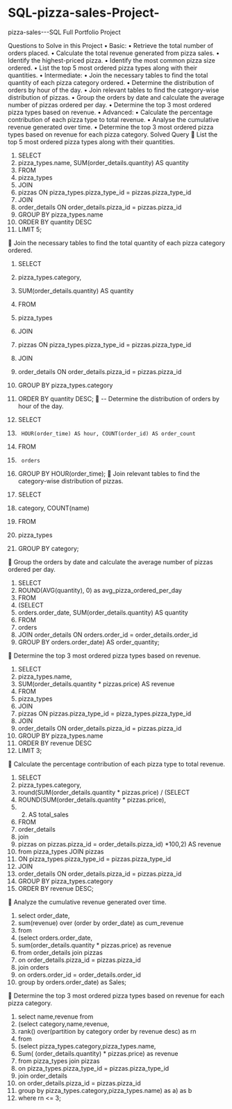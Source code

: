 # SQL-pizza-sales-Project-
pizza-sales---SQL Full Portfolio Project 

Questions to Solve in this Project
•	Basic:
•	Retrieve the total number of orders placed.
•	Calculate the total revenue generated from pizza sales.
•	Identify the highest-priced pizza.
•	Identify the most common pizza size ordered.
•	List the top 5 most ordered pizza types along with their quantities.
•	Intermediate:
•	Join the necessary tables to find the total quantity of each pizza category ordered.
•	Determine the distribution of orders by hour of the day.
•	Join relevant tables to find the category-wise distribution of pizzas.
•	Group the orders by date and calculate the average number of pizzas ordered per day.
•	Determine the top 3 most ordered pizza types based on revenue.
•	Advanced:
•	Calculate the percentage contribution of each pizza type to total revenue.
•	Analyse the cumulative revenue generated over time.
•	Determine the top 3 most ordered pizza types based on revenue for each pizza category.
Solved Query
	List the top 5 most ordered pizza types along with their quantities.
1.	SELECT
2.	pizza_types.name, SUM(order_details.quantity) AS quantity
3.	FROM
4.	pizza_types
5.	JOIN
6.	pizzas ON pizza_types.pizza_type_id = pizzas.pizza_type_id
7.	JOIN
8.	order_details ON order_details.pizza_id = pizzas.pizza_id
9.	GROUP BY pizza_types.name
10.	ORDER BY quantity DESC
11.	LIMIT 5;

	Join the necessary tables to find the total quantity of each pizza category ordered.
1.	SELECT 
2.	pizza_types.category,
3.	SUM(order_details.quantity) AS quantity
4.	FROM
5.	pizza_types
6.	JOIN
7.	pizzas ON pizza_types.pizza_type_id = pizzas.pizza_type_id
8.	JOIN
9.	order_details ON order_details.pizza_id = pizzas.pizza_id
10.	GROUP BY pizza_types.category
11.	ORDER BY quantity DESC;
	-- Determine the distribution of orders by hour of the day.

1.	SELECT 
2.	    HOUR(order_time) AS hour, COUNT(order_id) AS order_count
3.	FROM
4.	    orders
5.	GROUP BY HOUR(order_time);
	Join relevant tables to find the category-wise distribution of pizzas.
1.	SELECT 
2.	category, COUNT(name)
3.	FROM
4.	pizza_types
5.	GROUP BY category;

	Group the orders by date and calculate the average number of pizzas ordered per day.
1.	SELECT 
2.	ROUND(AVG(quantity), 0) as avg_pizza_ordered_per_day
3.	FROM
4.	(SELECT 
5.	orders.order_date, SUM(order_details.quantity) AS quantity
6.	FROM
7.	orders
8.	JOIN order_details ON orders.order_id = order_details.order_id
9.	GROUP BY orders.order_date) AS order_quantity;

	Determine the top 3 most ordered pizza types based on revenue.

1.	SELECT 
2.	pizza_types.name,
3.	SUM(order_details.quantity * pizzas.price) AS revenue
4.	FROM
5.	pizza_types
6.	JOIN
7.	pizzas ON pizzas.pizza_type_id = pizza_types.pizza_type_id
8.	JOIN
9.	order_details ON order_details.pizza_id = pizzas.pizza_id
10.	GROUP BY pizza_types.name
11.	ORDER BY revenue DESC
12.	LIMIT 3;








	Calculate the percentage contribution of each pizza type to total revenue.

1.	SELECT 
2.	pizza_types.category,
3.	round(SUM(order_details.quantity * pizzas.price) / (SELECT 
4.	ROUND(SUM(order_details.quantity * pizzas.price),
5.	2) AS total_sales
6.	FROM
7.	order_details
8.	join
9.	pizzas on pizzas.pizza_id = order_details.pizza_id) *100,2) AS revenue
10.	from pizza_types JOIN pizzas 
11.	ON pizza_types.pizza_type_id = pizzas.pizza_type_id
12.	JOIN
13.	order_details ON order_details.pizza_id = pizzas.pizza_id 
14.	GROUP BY pizza_types.category
15.	ORDER BY revenue DESC;

	Analyze the cumulative revenue generated over time.

1.	select order_date,
2.	sum(revenue) over (order by order_date) as cum_revenue
3.	from
4.	(select orders.order_date,
5.	sum(order_details.quantity * pizzas.price) as revenue
6.	from order_details join pizzas
7.	on order_details.pizza_id = pizzas.pizza_id
8.	join orders
9.	on orders.order_id = order_details.order_id
10.	group by orders.order_date) as Sales;

	Determine the top 3 most ordered pizza types based on revenue for each pizza category.

1.	select name,revenue from 
2.	(select category,name,revenue,
3.	rank() over(partition by category order by revenue desc) as rn
4.	from
5.	(select pizza_types.category,pizza_types.name,
6.	Sum( (order_details.quantity) * pizzas.price) as revenue
7.	from pizza_types join pizzas
8.	on pizza_types.pizza_type_id = pizzas.pizza_type_id
9.	join order_details
10.	on order_details.pizza_id = pizzas.pizza_id
11.	group by pizza_types.category,pizza_types.name) as a) as b
12.	where rn <= 3;
